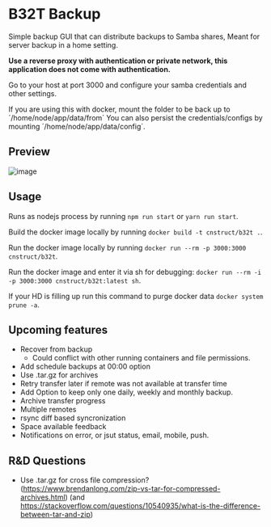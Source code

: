 # B32T Backup

Simple backup GUI that can distribute backups to Samba shares,
Meant for server backup in a home setting.

**Use a reverse proxy with authentication or private network, this application does not come with authentication.**

Go to your host at port 3000 and configure your samba credentials and other settings.

If you are using this with docker, mount the folder to be back up to ´/home/node/app/data/from´
You can also persist the credentials/configs by mounting ´/home/node/app/data/config´.

## Preview

![image](https://user-images.githubusercontent.com/870110/84577175-4288b800-adba-11ea-82a1-27df3d11c7db.png)

## Usage

Runs as nodejs process by running `npm run start` or `yarn run start`.

Build the docker image locally by running `docker build -t cnstruct/b32t .`.

Run the docker image locally by running `docker run --rm -p 3000:3000 cnstruct/b32t`.

Run the docker image and enter it via sh for debugging: `docker run --rm -i -p 3000:3000 cnstruct/b32t:latest sh`.

If your HD is filling up run this command to purge docker data `docker system prune -a`.

## Upcoming features

- Recover from backup
  - Could conflict with other running containers and file permissions.
- Add schedule backups at 00:00 option
- Use .tar.gz for archives
- Retry transfer later if remote was not available at transfer time
- Add Option to keep only one daily, weekly and monthly backup.
- Archive transfer progress
- Multiple remotes
- rsync diff based syncronization
- Space available feedback
- Notifications on error, or jsut status, email, mobile, push.

## R&D Questions

- Use .tar.gz for cross file compression? (https://www.brendanlong.com/zip-vs-tar-for-compressed-archives.html) (and https://stackoverflow.com/questions/10540935/what-is-the-difference-between-tar-and-zip)
